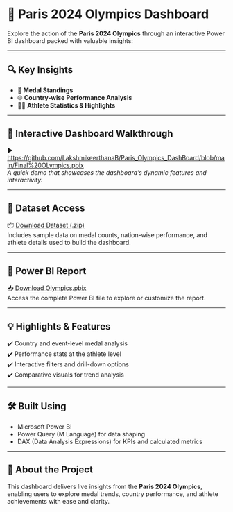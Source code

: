 # 🏅 **Paris 2024 Olympics Dashboard**

Explore the action of the **Paris 2024 Olympics** through an interactive Power BI dashboard packed with valuable insights:

---

## 🔍 **Key Insights**

- 🥇 **Medal Standings**  
- 🌐 **Country-wise Performance Analysis**  
- 🏃‍♀️ **Athlete Statistics & Highlights**

---

## 🎥 Interactive Dashboard Walkthrough

▶️ https://github.com/LakshmikeerthanaB/Paris_Olympics_DashBoard/blob/main/Final%20OLympics.pbix  
*A quick demo that showcases the dashboard’s dynamic features and interactivity.*

---

## 📁 Dataset Access

📦 [Download Dataset (.zip)](https://github.com/your-username/your-repo-name/raw/main/Dataset.zip)  
Includes sample data on medal counts, nation-wise performance, and athlete details used to build the dashboard.

---

## 📄 Power BI Report

📥 [Download Olympics.pbix](https://github.com/LakshmikeerthanaB/Paris_Olympics_DashBoard/blob/main/Final%20OLympics.pbix)  
Access the complete Power BI file to explore or customize the report.

---

## 💡 Highlights & Features

✔️ Country and event-level medal analysis  
✔️ Performance stats at the athlete level  
✔️ Interactive filters and drill-down options  
✔️ Comparative visuals for trend analysis

---

## 🛠️ Built Using

- Microsoft Power BI  
- Power Query (M Language) for data shaping  
- DAX (Data Analysis Expressions) for KPIs and calculated metrics

---

## 📢 About the Project

This dashboard delivers live insights from the **Paris 2024 Olympics**, enabling users to explore medal trends, country performance, and athlete achievements with ease and clarity.
